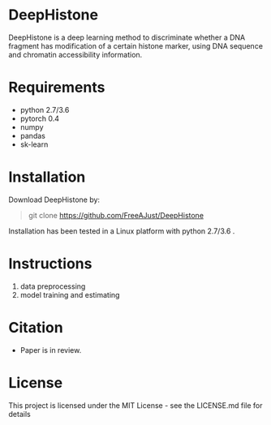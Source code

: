 
# DeepHistone  

DeepHistone is a deep learning method to discriminate whether a DNA fragment has modification of a certain histone marker, using DNA sequence and chromatin accessibility information.  

# Requirements  
- python 2.7/3.6
- pytorch 0.4
- numpy
- pandas
- sk-learn

# Installation  
Download DeepHistone by:
> git clone https://github.com/FreeAJust/DeepHistone 
 
Installation has been tested in a Linux platform with python 2.7/3.6 .  

# Instructions
1. data preprocessing  
2. model training and estimating 

# Citation
- Paper is in review.

# License  
This project is licensed under the MIT License - see the LICENSE.md file for details



